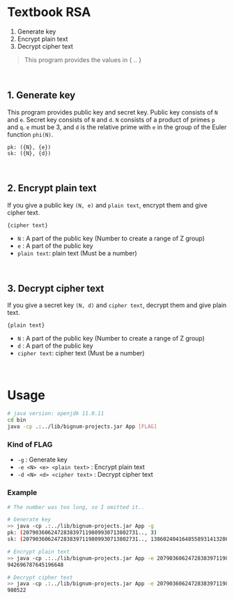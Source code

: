 # Textbook RSA

1. Generate key
2. Encrypt plain text
3. Decrypt cipher text

> This program provides the values in { .. }

<br />

## 1. Generate key

This program provides public key and secret key. Public key consists of `N` and `e`. Secret key consists of `N` and `d`. `N` consists of a product of primes `p` and `q`. `e` must be 3, and `d` is the relative prime with `e` in the group of the Euler function `phi(N)`.

    pk: ({N}, {e})
    sk: ({N}, {d})

<br />

## 2. Encrypt plain text

If you give a public key `(N, e)` and `plain text`, encrypt them and give cipher text.

    {cipher text}

- `N` :  A part of the public key (Number to create a range of Z group)
- `e` :  A part of the public key
- `plain text`: plain text (Must be a number)

<br />

## 3. Decrypt cipher text

If you give a secret key `(N, d)` and `cipher text`, decrypt them and give plain text.

    {plain text}

- `N` :  A part of the public key (Number to create a range of Z group)
- `d` :  A part of the public key
- `cipher text`: cipher text (Must be a number)

<br />

# Usage

```Bash
# java version: openjdk 11.0.11
cd bin
java -cp .:../lib/bignum-projects.jar App [FLAG]
```

### Kind of FLAG
- `-g` : Generate key
- `-e <N> <e> <plain text>`  : Encrypt plain text
- `-d <N> <d> <cipher text>` : Decrypt cipher text

### Example
```Bash
# The number was too long, so I omitted it..

# Generate key
>> java -cp .:../lib/bignum-projects.jar App -g
pk: (2079036062472838397119809930713802731.., 3)
sk: (2079036062472838397119809930713802731.., 1386024041648558931413206620475868487..)

# Encrypt plain text
>> java -cp .:../lib/bignum-projects.jar App -e 2079036062472838397119809930713802731.. 3 980522
942696787645196648

# Decrypt cipher text
>> java -cp .:../lib/bignum-projects.jar App -e 2079036062472838397119809930713802731.. 1386024041648558931413206620475868487.. 942696787645196648
980522
```
